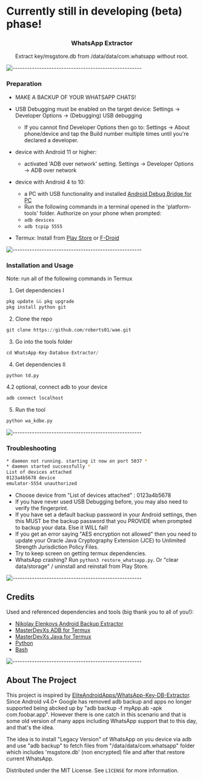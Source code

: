 # Currently still in developing (beta) phase!

<p align="center">
  <h3 align="center">WhatsApp Extractor</h3>
  <p align="center">
    Extract key/msgstore.db from /data/data/com.whatsapp without root.
    <br />
</p>

![-----------------------------------------------------](https://raw.githubusercontent.com/andreasbm/readme/master/assets/lines/aqua.png)

### Preparation 

* MAKE A BACKUP OF YOUR WHATSAPP CHATS!
* USB Debugging must be enabled on the target device: Settings -> Developer Options -> (Debugging) USB debugging  
  * If you cannot find Developer Options then go to: Settings -> About phone/device and tap the Build number multiple times until you're declared a developer.

* device with Android 11 or higher:
  * activated 'ADB over network' setting. Settings -> Developer Options -> ADB over network
* device with Android 4 to 10:
  * a PC with USB functionality and installed [Android Debug Bridge for PC](https://developer.android.com/studio/releases/platform-tools)
  * Run the following commands in a terminal opened in the 'platform-tools' folder. Authorize on your phone when prompted:
   * `adb devices`
   * `adb tcpip 5555`
* Termux: Install from [Play Store](https://play.google.com/store/apps/details?id=com.termux) or [F-Droid](https://f-droid.org/packages/com.termux)

![-----------------------------------------------------](https://raw.githubusercontent.com/andreasbm/readme/master/assets/lines/aqua.png)

### Installation and Usage 
Note: run all of the following commands in Termux

1. Get dependencies I
```python
pkg update && pkg upgrade
pkg install python git
```

2. Clone the repo
```python
git clone https://github.com/roberts01/wae.git
```
3. Go into the tools folder
```python
cd WhatsApp-Key-Databse-Extractor/
```

4. Get dependencies II
```python
python td.py
```

4.2 optional, connect adb to your device
```python
adb connect localhost
```

5. Run the tool
```python
python wa_kdbe.py
```

![-----------------------------------------------------](https://raw.githubusercontent.com/andreasbm/readme/master/assets/lines/aqua.png)

### Troubleshooting

```sh
* daemon not running. starting it now on port 5037 *
* daemon started successfully *
List of devices attached 
0123a4b5678 device
emulator-5554 unauthorized
```
* Choose device from "List of devices attached" : 0123a4b5678
* If you have never used USB Debugging before, you may also need to verify the fingerprint.  
* If you have set a default backup password in your Android settings, then this MUST be the  backup password that you PROVIDE when prompted to backup your data. Else it WILL fail!  
* If you get an error saying "AES encryption not allowed" then you need to update your Oracle Java Cryptography Extension (JCE) to Unlimited Strength Jurisdiction Policy Files.  
* Try to keep screen on getting termux dependencies.
* WhatsApp crashing? Run `python3 restore_whatsapp.py`. Or "clear data/storage" / uninstall and reinstall from Play Store.

![-----------------------------------------------------](https://raw.githubusercontent.com/andreasbm/readme/master/assets/lines/aqua.png)

## Credits
Used and referenced dependencies and tools (big thank you to all of you!):

* [Nikolay Elenkovs Android Backup Extractor](https://github.com/nelenkov/android-backup-extractor/releases)
* [MasterDevXs ADB for Termux](https://github.com/MasterDevX/Termux-ADB)
* [MasterDevXs Java for Termux](https://github.com/MasterDevX/Termux-Java)
* [Python](https://www.python.org/)
* [Bash](https://www.gnu.org/software/bash/)

![-----------------------------------------------------](https://raw.githubusercontent.com/andreasbm/readme/master/assets/lines/aqua.png)

## About The Project

This project is inspired by [EliteAndroidApps/WhatsApp-Key-DB-Extractor](https://github.com/EliteAndroidApps/WhatsApp-Key-DB-Extractor). Since Android v4.0+ Google has removed adb backup and apps no longer supported being abcked up by "adb backup -f myApp.ab -apk com.foobar.app". However there is one catch in this scenario and that is some old version of many apps including WhatsApp support that to this day, and that's the idea.

The idea is to install "Legacy Version" of WhatsApp on you device via adb and use "adb backup" to fetch files from "/data/data/com.whatsapp" folder which includes 'msgstore.db' (non encrypted) file and after that restore current WhatsApp.

Distributed under the MIT License. See `LICENSE` for more information.
